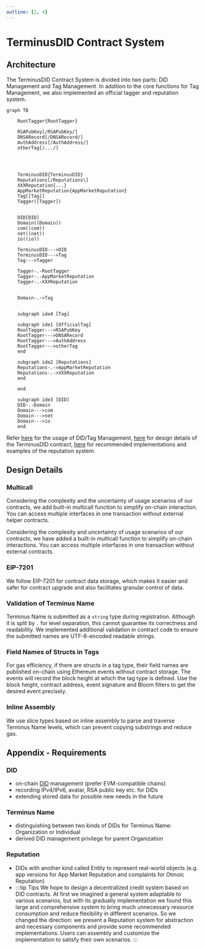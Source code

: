 ```yaml
---
outline: [2, 4]
---
```


# TerminusDID Contract System

## Architecture

The TerminusDID Contract System is divided into two parts: DID Management and Tag Management. In addition to the core functions for Tag Management, we also implemented an official tagger and reputation system.

```mermaid
graph TB

    RootTagger{RootTagger}

    RSAPubKey[/RSAPubKey/]
    DNSARecord[/DNSARecord/]
    AuthAddress[/AuthAddress/]
    otherTag[/.../]




    TerminusDID{TerminusDID}
    Reputations[/Reputations\]
    XXXReputation{...}
    AppMarketReputation{AppMarketReputation}
    Tag[[Tag]]
    Tagger([Tagger])


    DID[DID]
    Domain((Domain))
    com((com))
    net((net))
    io((io))

    TerminusDID--->DID
    TerminusDID--->Tag
    Tag--->Tagger

    Tagger-.-RootTagger
    Tagger-.-AppMarketReputation
    Tagger-.-XXXReputation


    Domain-.->Tag


    subgraph ide4 [Tag]

    subgraph ide1 [OfficialTag]
    RootTagger--->RSAPubKey
    RootTagger--->DNSARecord
    RootTagger--->AuthAddress
    RootTagger--->otherTag
    end

    subgraph ide2 [Reputations]
    Reputations-.->AppMarketReputation
    Reputations-.->XXXReputation
    end

    end

    subgraph ide3 [DID]
    DID-.-Domain
    Domain--->com
    Domain--->net
    Domain--->io
    end

```

Refer [here](./contract.md) for the usage of DID/Tag Management, [here](././did/design.md) for design details of the TerminusDID contract, [here](./contract-reputation.md) for recommended implementations and examples of the reputation system.

## Design Details

### Multicall

Considering the complexity and the uncertainty of usage scenarios of our contracts, we add built-in multicall function to simplify on-chain interaction. You can access multiple interfaces in one transaction without external helper contracts.

Considering the complexity and uncertainty of usage scenarios of our contracts, we have added a built-in multicall function to simplify on-chain interactions. You can access multiple interfaces in one transaction without external contracts.


### EIP-7201

We follow EIP-7201 for contract data storage, which makes it easier and safer for contract upgrade and also facilitates granular control of data.

### Validation of Terminus Name

Terminus Name is submitted as a `string` type during registration. Although it is split by `.` for level separation, this cannot guarantee its correctness and readability. We implemented additional validation in contract code to ensure the submitted names are UTF-8-encoded readable strings.

### Field Names of Structs in Tags

For gas efficiency, if there are structs in a tag type, their field names are published on-chain using Ethereum events without contract storage. The events will record the block height at which the tag type is defined. Use the block height, contract address, event signature and Bloom filters to get the desired event precisely.

### Inline Assembly

We use slice types based on inline assembly to parse and traverse Terminus Name levels, which can prevent copying substrings and reduce gas.

## Appendix - Requirements

### DID

- on-chain [DID](https://www.w3.org/TR/did-core/) management (prefer EVM-compatible chains)
- recording IPv4/IPv6, avatar, RSA public key etc. for DIDs
- extending stored data for possible new needs in the future

### Terminus Name

- distinguishing between two kinds of DIDs for Terminus Name: Organization or Individual
- derived DID management privilege for parent Organization

### Reputation

- DIDs with another kind called Entity to represent real-world objects (e.g. app versions for App Market Reputation and complaints for Otmoic Reputation)
- 
  :::tip Tips
  We hope to design a decentralized credit system based on DID contracts. At first we imagined a general system adaptable to various scenarios, but with its gradually implementation we found this large and comprehensive system to bring much unnecessary resource consumption and reduce flexibility in different scenarios. So we changed the direction: we present a Reputation system for abstraction and necessary components and provide some recommended implementations. Users can assembly and customize the implementation to satisfy their own scenarios.
  :::
